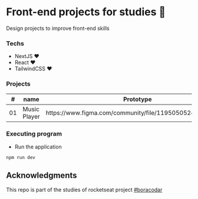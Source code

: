 # Front-end projects for studies 🚀

Design projects to improve front-end skills 

### Techs

- NextJS ❤️
- React ❤️
- TailwindCSS ❤️

### Projects

<table>
        <thead>
            <tr>
                <th>#</th>
                <th>name</th>
                <th>Prototype</th>
                <th>view</th>
            </tr>
        </thead>
        <tbody>
            <tr>
                <td>01</td>
                <td>Music Player</td>
                <td>https://www.figma.com/community/file/1195050524500542670</td>
                <td>- </td>
            </tr>
        </tbody>
    </table>

### Executing program

* Run the application
```
npm run dev
```

## Acknowledgments

This repo is part of the studies of rocketseat project [#boracodar](https://boracodar.dev/) 
